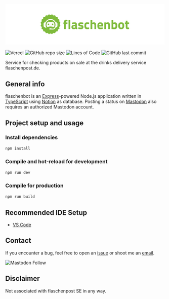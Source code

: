 ![flaschenbot](./img/logo-github.png?raw=true 'flaschenbot Logo')

![Vercel](https://therealsujitk-vercel-badge.vercel.app/?app=flaschenbot&style=flat-square&logo=false) ![GitHub repo size](https://img.shields.io/github/repo-size/hendrikmitk/flaschenbot?style=flat-square) ![Lines of Code](https://aschey.tech/tokei/github/hendrikmitk/flaschenbot?style=flat-square) ![GitHub last commit](https://img.shields.io/github/last-commit/hendrikmitk/flaschenbot?color=red&style=flat-square)

Service for checking products on sale at the drinks delivery service flaschenpost.de.

## General info

flaschenbot is an [Express](https://expressjs.com/)-powered Node.js application written in [TypeScript](https://www.typescriptlang.org/) using [Notion](https://www.notion.so/) as database. Posting a status on [Mastodon](https://docs.joinmastodon.org/client/intro/) also requires an authorized Mastodon account.

## Project setup and usage

### Install dependencies

```sh
npm install
```

### Compile and hot-reload for development

```sh
npm run dev
```

### Compile for production

```sh
npm run build
```

## Recommended IDE Setup

- [VS Code](https://code.visualstudio.com/)

## Contact

If you encounter a bug, feel free to open an [issue] or shoot me an [email].

[issue]: https://github.com/hendrikmitk/flaschenbot/issues
[email]: mailto:bugs@hendrikharlichs.de

![Mastodon Follow](https://img.shields.io/mastodon/follow/113471246516778381?domain=https%3A%2F%2Fmstdn.social&style=for-the-badge&logo=mastodon&label=follow%20%40flaschenbot%20on%20mastodon&color=5d4fe6&link=https%3A%2F%2Fmstdn.social%2F%40flaschenbot)

## Disclaimer

Not associated with flaschenpost SE in any way.
